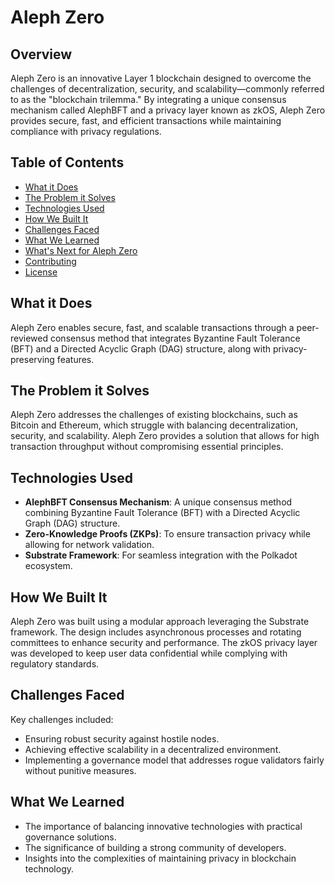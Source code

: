# Aleph Zero

## Overview

Aleph Zero is an innovative Layer 1 blockchain designed to overcome the challenges of decentralization, security, and scalability—commonly referred to as the "blockchain trilemma." By integrating a unique consensus mechanism called AlephBFT and a privacy layer known as zkOS, Aleph Zero provides secure, fast, and efficient transactions while maintaining compliance with privacy regulations.

## Table of Contents

- [What it Does](#what-it-does)
- [The Problem it Solves](#the-problem-it-solves)
- [Technologies Used](#technologies-used)
- [How We Built It](#how-we-built-it)
- [Challenges Faced](#challenges-faced)
- [What We Learned](#what-we-learned)
- [What's Next for Aleph Zero](#whats-next-for-aleph-zero)
- [Contributing](#contributing)
- [License](#license)

## What it Does

Aleph Zero enables secure, fast, and scalable transactions through a peer-reviewed consensus method that integrates Byzantine Fault Tolerance (BFT) and a Directed Acyclic Graph (DAG) structure, along with privacy-preserving features.

## The Problem it Solves

Aleph Zero addresses the challenges of existing blockchains, such as Bitcoin and Ethereum, which struggle with balancing decentralization, security, and scalability. Aleph Zero provides a solution that allows for high transaction throughput without compromising essential principles.

## Technologies Used

- **AlephBFT Consensus Mechanism**: A unique consensus method combining Byzantine Fault Tolerance (BFT) with a Directed Acyclic Graph (DAG) structure.
- **Zero-Knowledge Proofs (ZKPs)**: To ensure transaction privacy while allowing for network validation.
- **Substrate Framework**: For seamless integration with the Polkadot ecosystem.

## How We Built It

Aleph Zero was built using a modular approach leveraging the Substrate framework. The design includes asynchronous processes and rotating committees to enhance security and performance. The zkOS privacy layer was developed to keep user data confidential while complying with regulatory standards.

## Challenges Faced

Key challenges included:
- Ensuring robust security against hostile nodes.
- Achieving effective scalability in a decentralized environment.
- Implementing a governance model that addresses rogue validators fairly without punitive measures.

## What We Learned

- The importance of balancing innovative technologies with practical governance solutions.
- The significance of building a strong community of developers.
- Insights into the complexities of maintaining privacy in blockchain technology.
